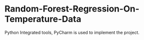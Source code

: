 # Random-Forest-Regression-On-Temperature-Data
Python Integrated tools, PyCharm is used to implement the project.
